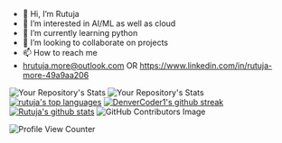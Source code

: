 - 👋 Hi, I’m Rutuja
- 👀 I’m interested in AI/ML as well as cloud 
- 🌱 I’m currently learning python 
- 💞️ I’m looking to collaborate on projects 
- 📫 How to reach me
-  hrutuja.more@outlook.com OR
   https://www.linkedin.com/in/rutuja-more-49a9aa206

![Your Repository's Stats](https://github-readme-stats.vercel.app/api?username=hrutuja-m&show_icons=true)
![Your Repository's Stats](https://github-readme-stats.vercel.app/api/top-langs/?username=hrutuja-m&theme=blue-green)
[![rutuja's top languages](https://github-readme-stats.vercel.app/api/top-langs/?username=hurtuja-m&theme=blue-green)](https://github.com/anuraghazra/github-readme-stats)
[![DenverCoder1's github streak](https://github-readme-streak-stats.herokuapp.com/?user=Naereen&theme=blue-green)](https://github.com/DenverCoder1/github-readme-streak-stats)
[![Rutuja's github stats](https://github-readme-stats.vercel.app/api?username=hrutuja-m&theme=blue-green)](https://github.com/anuraghazra/github-readme-stats)
![GitHub Contributors Image](https://contrib.rocks/image?repo=hrutuja-m/Rutuja-More )


![Profile View Counter](https://komarev.com/ghpvc/?username=hrutuja-m)

